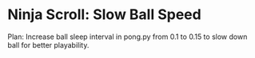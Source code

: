 # Ninja Scroll: Slow Ball Speed
Plan: Increase ball sleep interval in pong.py from 0.1 to 0.15 to slow down ball for better playability.
